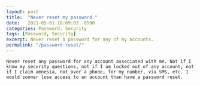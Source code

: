 ```yaml
---
layout: post
title:  "Never reset my password."
date:   2021-05-01 18:09:03 -0500
categories: Password, Security
tags: [Password, Security]
excerpt: Never reset a password for any of my accounts.
permalink: "/password-reset/"
---
```


    Never reset any password for any account associated with me. Not if I know my security questions, not if I am locked out of any account, not if I claim amnesia, not over a phone, for my number, via SMS, etc. I would sooner lose access to an account than have a password reset.